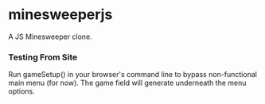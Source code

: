 # minesweeperjs
A JS Minesweeper clone.

### Testing From Site
Run gameSetup() in your browser's command line to bypass non-functional main menu (for now). The game field will generate underneath the menu options.
